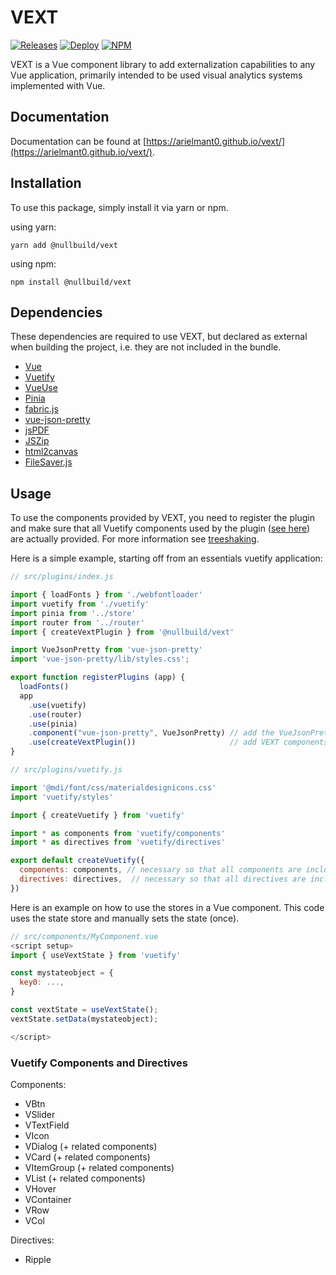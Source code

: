 # VEXT

[![Releases](https://github.com/ArielMant0/vext/actions/workflows/release.yml/badge.svg)](https://github.com/ArielMant0/vext/actions/workflows/release.yml)
[![Deploy](https://github.com/ArielMant0/vext/actions/workflows/deploy.yml/badge.svg)](https://github.com/ArielMant0/vext/actions/workflows/deploy.yml)
[![NPM](https://img.shields.io/npm/v/@nullbuild/vext?color=critical&logo=npm)](https://www.npmjs.com/package/@nullbuild/vext)

VEXT is a Vue component library to add externalization capabilities to any Vue application,
primarily intended to be used visual analytics systems implemented with Vue.

## Documentation

Documentation can be found at [https://arielmant0.github.io/vext/](https://arielmant0.github.io/vext/).

## Installation

To use this package, simply install it via yarn or npm.

using yarn:
```shell
yarn add @nullbuild/vext
```

using npm:
```shell
npm install @nullbuild/vext
```

## Dependencies

These dependencies are required to use VEXT, but declared as external when building the project,
i.e. they are not included in the bundle.

- [Vue](https://vuejs.org)
- [Vuetify](https://vuetifyjs.com/en/)
- [VueUse](https://vueuse.org)
- [Pinia](https://pinia.vuejs.org)
- [fabric.js](http://fabricjs.com)
- [vue-json-pretty](https://www.npmjs.com/package/vue-json-pretty)
- [jsPDF](https://parall.ax/products/jspdf)
- [JSZip](https://stuk.github.io/jszip/)
- [html2canvas](https://html2canvas.hertzen.com)
- [FileSaver.js](https://github.com/eligrey/FileSaver.js/)

## Usage

To use the components provided by VEXT, you need to register the plugin and make
sure that all Vuetify components used by the plugin ([see here](#vuetify-components-and-directives))
are actually provided. For more information see [treeshaking](https://vuetifyjs.com/en/features/treeshaking/).

Here is a simple example, starting off from an essentials vuetify application:

```javascript
// src/plugins/index.js

import { loadFonts } from './webfontloader'
import vuetify from './vuetify'
import pinia from '../store'
import router from '../router'
import { createVextPlugin } from '@nullbuild/vext'

import VueJsonPretty from 'vue-json-pretty'
import 'vue-json-pretty/lib/styles.css';

export function registerPlugins (app) {
  loadFonts()
  app
    .use(vuetify)
    .use(router)
    .use(pinia)
    .component("vue-json-pretty", VueJsonPretty) // add the VueJsonPretty component
    .use(createVextPlugin())                     // add VEXT components
}

```

```javascript
// src/plugins/vuetify.js

import '@mdi/font/css/materialdesignicons.css'
import 'vuetify/styles'

import { createVuetify } from 'vuetify'

import * as components from 'vuetify/components'
import * as directives from 'vuetify/directives'

export default createVuetify({
  components: components, // necessary so that all components are included
  directives: directives,  // necessary so that all directives are included
})

```

Here is an example on how to use the stores in a Vue component.
This code uses the state store and manually sets the state (once).

```javascript
// src/components/MyComponent.vue
<script setup>
import { useVextState } from 'vuetify'

const mystateobject = {
  key0: ...,
}

const vextState = useVextState();
vextState.setData(mystateobject);

</script>
```

### Vuetify Components and Directives

Components:
- VBtn
- VSlider
- VTextField
- VIcon
- VDialog (+ related components)
- VCard (+ related components)
- VItemGroup (+ related components)
- VList (+ related components)
- VHover
- VContainer
- VRow
- VCol

Directives:
- Ripple